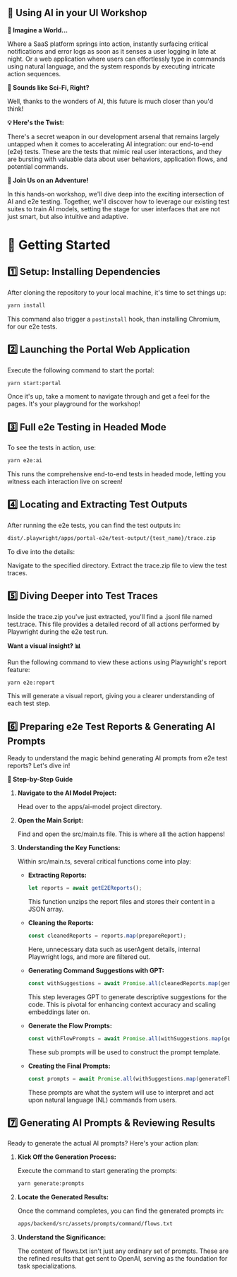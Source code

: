 ## 🤖 Using AI in your UI Workshop

**🌌 Imagine a World...**

Where a SaaS platform springs into action, instantly surfacing critical notifications and error logs as soon as it
senses a user logging in late at night. Or a web application where users can effortlessly type in commands using natural
language, and the system responds by executing intricate action sequences.
 
**🌠 Sounds like Sci-Fi, Right?**

Well, thanks to the wonders of AI, this future is much closer than you'd think!

**💡 Here's the Twist:**

There's a secret weapon in our development arsenal that remains largely untapped when it comes to accelerating AI
integration: our end-to-end (e2e) tests.
These are the tests that mimic real user interactions, and they are bursting with valuable data about user behaviors,
application flows, and potential commands.

**🚀 Join Us on an Adventure!**

In this hands-on workshop, we'll dive deep into the exciting intersection of AI and e2e testing.
Together, we'll discover how to leverage our existing test suites to train AI models, setting the stage for user
interfaces that are not just smart, but also intuitive and adaptive.

# 🚀 Getting Started

## 1️⃣ Setup: Installing Dependencies

After cloning the repository to your local machine, it's time to set things up:

```bash
yarn install
```

This command also trigger a `postinstall` hook, than installing Chromium, for our e2e tests.

## 2️⃣ Launching the Portal Web Application

Execute the following command to start the portal:

```bash
yarn start:portal
```

Once it's up, take a moment to navigate through and get a feel for the pages. It's your playground for the workshop!

## 3️⃣ Full e2e Testing in Headed Mode

To see the tests in action, use:

```bash
yarn e2e:ai
```

This runs the comprehensive end-to-end tests in headed mode, letting you witness each interaction live on screen!

## 4️⃣ Locating and Extracting Test Outputs

After running the e2e tests, you can find the test outputs in:

```bash
dist/.playwright/apps/portal-e2e/test-output/{test_name}/trace.zip
```

To dive into the details:

Navigate to the specified directory.
Extract the trace.zip file to view the test traces.

## 5️⃣ Diving Deeper into Test Traces

Inside the trace.zip you've just extracted, you'll find a .jsonl file named test.trace. This file provides a detailed
record of all actions performed by Playwright during the e2e test run.

**Want a visual insight? 📊**

Run the following command to view these actions using Playwright's report feature:

```bash
yarn e2e:report
```

This will generate a visual report, giving you a clearer understanding of each test step.

## 6️⃣ Preparing e2e Test Reports & Generating AI Prompts

Ready to understand the magic behind generating AI prompts from e2e test reports? Let's dive in!

**📍 Step-by-Step Guide**

1. **Navigate to the AI Model Project:**

   Head over to the apps/ai-model project directory.

2. **Open the Main Script:**

   Find and open the src/main.ts file. This is where all the action happens!

3. **Understanding the Key Functions:**

   Within src/main.ts, several critical functions come into play:

    - **Extracting Reports:**

         ```javascript
         let reports = await getE2EReports();
         ```
      This function unzips the report files and stores their content in a JSON array.

    - **Cleaning the Reports:**
         ```javascript
         const cleanedReports = reports.map(prepareReport);
         ```
      Here, unnecessary data such as userAgent details, internal Playwright logs, and more are filtered out.

    - **Generating Command Suggestions with GPT:**

         ```javascript
         const withSuggestions = await Promise.all(cleanedReports.map(generateSuggestions));
         ```
      This step leverages GPT to generate descriptive suggestions for the code.
      This is pivotal for enhancing context accuracy and scaling embeddings later on.

    - **Generate the Flow Prompts:**

        ```javascript
        const withFlowPrompts = await Promise.all(withSuggestions.map(generateFlowPrompts))
        ```
      These sub prompts will be used to construct the prompt template.

    - **Creating the Final Prompts:**

        ```javascript
        const prompts = await Promise.all(withSuggestions.map(generateFlowPrompts))
        ```
      These prompts are what the system will use to interpret and act upon natural language (NL) commands from users.

## 7️⃣ Generating AI Prompts & Reviewing Results

Ready to generate the actual AI prompts? Here's your action plan:

1. **Kick Off the Generation Process:**

   Execute the command to start generating the prompts:

   ```bash
   yarn generate:prompts
   ```

2. **Locate the Generated Results:**

   Once the command completes, you can find the generated prompts in:

   ```bash
   apps/backend/src/assets/prompts/command/flows.txt
   ```

3. **Understand the Significance:**

   The content of flows.txt isn't just any ordinary set of prompts. These are the refined results that get sent to
   OpenAI,
   serving as the foundation for task specializations.



